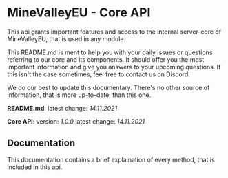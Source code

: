 # MineValleyEU - Core API
This api grants important features and access to the internal server-core of MineValleyEU, that is used in any module.

This README.md is ment to help you with your daily issues or questions referring to our core and its components. It should offer you the most important information and give you answers to your upcoming questions. If this isn't the case sometimes, feel free to contact us on Discord.

We do our best to update this documentary. There's no other source of information, that is more up-to-date, than this one.

**README.md**:
latest change: _14.11.2021_

**Core API**:
version: _1.0.0_
latest change: _14.11.2021_

## Documentation
This documentation contains a brief explaination of every method, that is included in this api.
